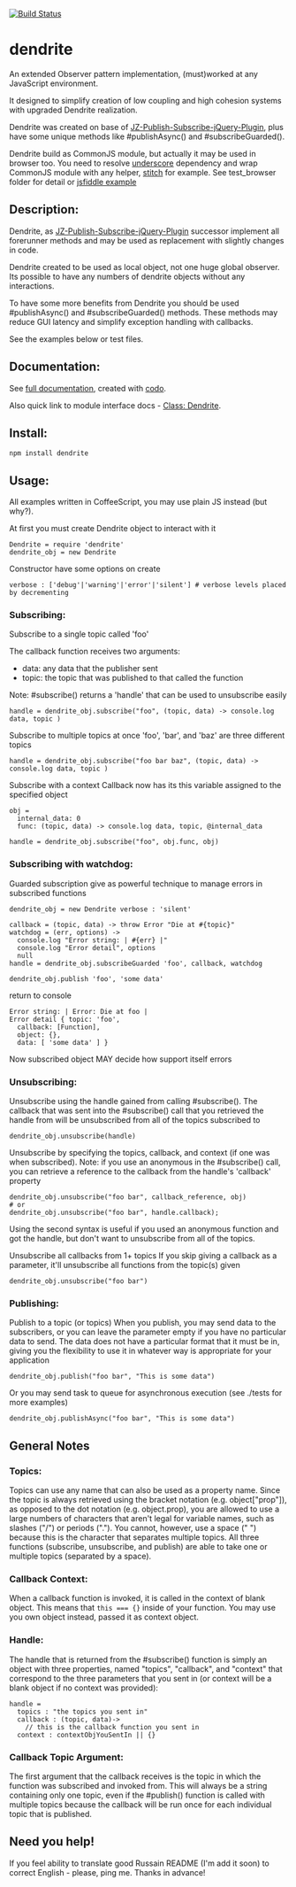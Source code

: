 [![Build Status](https://secure.travis-ci.org/Meettya/dendrite.png)](http://travis-ci.org/Meettya/dendrite)

# dendrite

An extended Observer pattern implementation, (must)worked at any JavaScript environment.

It designed to simplify creation of low coupling and high cohesion systems with upgraded Dendrite realization.

Dendrite was created on base of [JZ-Publish-Subscribe-jQuery-Plugin](https://github.com/joezimjs/JZ-Publish-Subscribe-jQuery-Plugin), plus have some unique methods like #publishAsync() and #subscribeGuarded().

Dendrite build as CommonJS module, but actually it may be used in browser too. You need to resolve [underscore](http://underscorejs.org/) dependency and wrap CommonJS module with any helper, [stitch](https://github.com/sstephenson/stitch) for example. See test_browser folder for detail or [jsfiddle example](http://jsfiddle.net/Meettya/Zp7QY/embedded/result/)


## Description:

Dendrite, as [JZ-Publish-Subscribe-jQuery-Plugin](https://github.com/joezimjs/JZ-Publish-Subscribe-jQuery-Plugin) successor implement all forerunner methods and may be used as replacement with slightly changes in code.

Dendrite created to be used as local object, not one huge global observer. Its possible to have any numbers of dendrite objects without any interactions.

To have some more benefits from Dendrite you should be used #publishAsync() and #subscribeGuarded() methods. These methods may reduce GUI latency and simplify exception handling with callbacks.

See the examples below or test files.

## Documentation:

See [full documentation](http://meettya.github.com/dendrite/doc/), created with [codo](https://github.com/netzpirat/codo).

Also quick link to module interface docs - [Class: Dendrite](http://meettya.github.com/dendrite/doc/classes/Dendrite.html).

## Install:

    npm install dendrite

## Usage:

All examples written in CoffeeScript, you may use plain JS instead (but why?).


At first you must create Dendrite object to interact with it
    
    Dendrite = require 'dendrite'
    dendrite_obj = new Dendrite

Constructor have some options on create

    verbose : ['debug'|'warning'|'error'|'silent'] # verbose levels placed by decrementing

### Subscribing:

Subscribe to a single topic called 'foo'

The callback function receives two arguments:

- data: any data that the publisher sent
- topic: the topic that was published to that called the function
  
Note: #subscribe() returns a 'handle' that can be used to unsubscribe easily
    
    handle = dendrite_obj.subscribe("foo", (topic, data) -> console.log data, topic )

Subscribe to multiple topics at once
'foo', 'bar', and 'baz' are three different topics
    
    handle = dendrite_obj.subscribe("foo bar baz", (topic, data) -> console.log data, topic )

Subscribe with a context
Callback now has its this variable assigned to the specified object
    
    obj = 
      internal_data: 0
      func: (topic, data) -> console.log data, topic, @internal_data

    handle = dendrite_obj.subscribe("foo", obj.func, obj)

### Subscribing with watchdog:

Guarded subscription give as powerful technique to manage errors in subscribed functions
    
    dendrite_obj = new Dendrite verbose : 'silent'

    callback = (topic, data) -> throw Error "Die at #{topic}"
    watchdog = (err, options) -> 
      console.log "Error string: | #{err} |"
      console.log "Error detail", options
      null
    handle = dendrite_obj.subscribeGuarded 'foo', callback, watchdog

    dendrite_obj.publish 'foo', 'some data'

return to console

    Error string: | Error: Die at foo |
    Error detail { topic: 'foo',
      callback: [Function],
      object: {},
      data: [ 'some data' ] }

Now subscribed object MAY decide how support itself errors

### Unsubscribing:

Unsubscribe using the handle gained from calling #subscribe().
The callback that was sent into the #subscribe() call that you retrieved the
handle from will be unsubscribed from all of the topics subscribed to
    
    dendrite_obj.unsubscribe(handle)

Unsubscribe by specifying the topics, callback, and context (if one was
when subscribed).
Note: if you use an anonymous in the #subscribe() call, you can retrieve a
reference to the callback from the handle's 'callback' property

    dendrite_obj.unsubscribe("foo bar", callback_reference, obj)
    # or
    dendrite_obj.unsubscribe("foo bar", handle.callback);

Using the second syntax is useful if you used an anonymous function and got
the handle, but don't want to unsubscribe from all of the topics.

Unsubscribe all callbacks from 1+ topics
If you skip giving a callback as a parameter, it'll unsubscribe all functions
from the topic(s) given
    
    dendrite_obj.unsubscribe("foo bar")


### Publishing:

Publish to a topic (or topics)
When you publish, you may send data to the subscribers, or you can leave the
parameter empty if you have no particular data to send. The data does not have
a particular format that it must be in, giving you the flexibility to use it
in whatever way is appropriate for your application
    
    dendrite_obj.publish("foo bar", "This is some data")

Or you may send task to queue for asynchronous execution (see ./tests for more examples)

    dendrite_obj.publishAsync("foo bar", "This is some data") 

## General Notes

### Topics:

Topics can use any name that can also be used as a property name. Since the
topic is always retrieved using the bracket notation (e.g. object["prop"]), as
opposed to the dot notation (e.g. object.prop), you are allowed to use a large
numbers of characters that aren't legal for variable names, such as slashes ("/")
or periods ("."). You cannot, however, use a space (" ") because this is the 
character that separates multiple topics.
All three functions (subscribe, unsubscribe, and publish) are able to take one
or multiple topics (separated by a space).

### Callback Context:
When a callback function is invoked, it is called in the context of blank object.
This means that `` this === {} `` inside of your function.
You may use you own object instead, passed it as context object.

### Handle:
The handle that is returned from the #subscribe() function is simply an object
with three properties, named "topics", "callback", and "context" that correspond
to the three parameters that you sent in (or context will be a blank object if
no context was provided):

    handle =
      topics : "the topics you sent in"
      callback : (topic, data)-> 
        // this is the callback function you sent in
      context : contextObjYouSentIn || {}

### Callback Topic Argument:
The first argument that the callback receives is the topic in which the
function was subscribed and invoked from. This will always be a string
containing only one topic, even if the #publish() function is called with
multiple topics because the callback will be run once for each individual
topic that is published.

## Need you help!
If you feel ability to translate good Russain README (I'm add it soon) to correct English - please, ping me. Thanks in advance!
